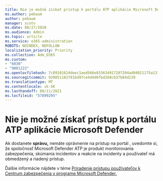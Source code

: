 ```yaml
---
title: Nie je možné získať prístup k portálu ATP aplikácie Microsoft Defender
ms.author: pebaum
author: pebaum
manager: scotv
ms.date: 08/27/2020
ms.audience: Admin
ms.topic: article
ms.service: o365-administration
ROBOTS: NOINDEX, NOFOLLOW
localization_priority: Priority
ms.collection: Adm_O365
ms.custom:
- "6030"
- "9001222"
ms.openlocfilehash: 7c89101624deec1aed566e833634917207204ad04021175a131a0f14f79317f6
ms.sourcegitcommit: 920051182781bd97ce4d4d6fbd268cb37b84d239
ms.translationtype: MT
ms.contentlocale: sk-SK
ms.lasthandoff: 08/11/2021
ms.locfileid: "57899295"
---
```

# <a name="unable-to-access-the-microsoft-defender-atp-portal"></a>Nie je možné získať prístup k portálu ATP aplikácie Microsoft Defender

Ak dostanete **správu,** nemáte oprávnenie na prístup na portál , uvedomte si, že spoločnosť Microsoft Defender ATP je produkt monitorovania zabezpečenia, skúmania incidentov a reakcie na incidenty a používateľ má obmedzený a riadený prístup. 

Ďalšie informácie nájdete v téme [Priradenie prístupu používateľov k Centrum zabezpečenia v programe Microsoft Defender.](https://docs.microsoft.com/windows/threat-protection/windows-defender-atp/assign-portal-access-windows-defender-advanced-threat-protection)